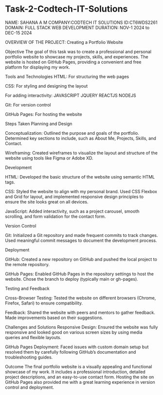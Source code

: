 # Task-2-Codtech-IT-Solutions

NAME: SAHANA A M
COMPANY:CODTECH IT SOLUTIONS
ID:CT6WDS2261
DOMAIN: FULL STACK WEB DEVELOPMENT
DURATION: NOV-1 2024 to DEC-15 2024

OVERVIEW OF THE PROJECT:
Creating a Portfolio Website

Objective
The goal of this task was to create a professional and personal portfolio website to showcase my projects, skills, and experiences. The website is hosted on GitHub Pages, providing a convenient and free platform for displaying my work.

Tools and Technologies
HTML: For structuring the web pages

CSS: For styling and designing the layout

For adding interactivity:
JAVASCRIPT
JQUERY
REACTJS
NODEJS

Git: For version control

GitHub Pages: For hosting the website

Steps Taken
Planning and Design

Conceptualization: Outlined the purpose and goals of the portfolio. Determined key sections to include, such as About Me, Projects, Skills, and Contact.

Wireframing: Created wireframes to visualize the layout and structure of the website using tools like Figma or Adobe XD.

Development

HTML: Developed the basic structure of the website using semantic HTML tags.

CSS: Styled the website to align with my personal brand. Used CSS Flexbox and Grid for layout, and implemented responsive design principles to ensure the site looks great on all devices.

JavaScript: Added interactivity, such as a project carousel, smooth scrolling, and form validation for the contact form.

Version Control

Git: Initialized a Git repository and made frequent commits to track changes. Used meaningful commit messages to document the development process.

Deployment

GitHub: Created a new repository on GitHub and pushed the local project to the remote repository.

GitHub Pages: Enabled GitHub Pages in the repository settings to host the website. Chose the branch to deploy (typically main or gh-pages).

Testing and Feedback

Cross-Browser Testing: Tested the website on different browsers (Chrome, Firefox, Safari) to ensure compatibility.

Feedback: Shared the website with peers and mentors to gather feedback. Made improvements based on their suggestions.

Challenges and Solutions
Responsive Design: Ensured the website was fully responsive and looked good on various screen sizes by using media queries and flexible layouts.

GitHub Pages Deployment: Faced issues with custom domain setup but resolved them by carefully following GitHub’s documentation and troubleshooting guides.

Outcome
The final portfolio website is a visually appealing and functional showcase of my work. It includes a professional introduction, detailed project descriptions, and an easy-to-use contact form. Hosting the site on GitHub Pages also provided me with a great learning experience in version control and deployment.
